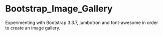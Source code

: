 # Bootstrap_Image_Gallery

Experimenting with Bootstrap 3.3.7, jumbotron and font-awesome in order to create an image gallery.
